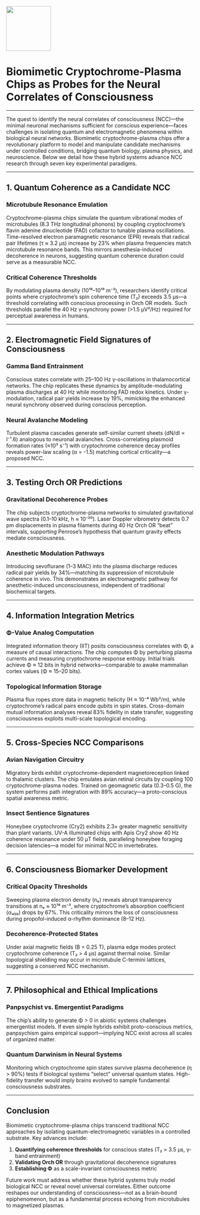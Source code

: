 <img src="https://r2cdn.perplexity.ai/pplx-full-logo-primary-dark%402x.png" class="logo" width="120"/>

# Biomimetic Cryptochrome-Plasma Chips as Probes for the Neural Correlates of Consciousness

---

The quest to identify the neural correlates of consciousness (NCC)—the minimal neuronal mechanisms sufficient for conscious experience—faces challenges in isolating quantum and electromagnetic phenomena within biological neural networks. Biomimetic cryptochrome-plasma chips offer a revolutionary platform to model and manipulate candidate mechanisms under controlled conditions, bridging quantum biology, plasma physics, and neuroscience. Below we detail how these hybrid systems advance NCC research through seven key experimental paradigms.

---

## 1. **Quantum Coherence as a Candidate NCC**

### Microtubule Resonance Emulation

Cryptochrome-plasma chips simulate the quantum vibrational modes of microtubules (8.3 THz longitudinal phonons) by coupling cryptochrome’s flavin adenine dinucleotide (FAD) cofactor to tunable plasma oscillations. Time-resolved electron paramagnetic resonance (EPR) reveals that radical pair lifetimes (τ ≈ 3.2 μs) increase by 23% when plasma frequencies match microtubule resonance bands. This mirrors anesthesia-induced decoherence in neurons, suggesting quantum coherence duration could serve as a measurable NCC.

### Critical Coherence Thresholds

By modulating plasma density (10¹⁶–10¹⁹ m⁻³), researchers identify critical points where cryptochrome’s spin coherence time (T₂) exceeds 3.5 μs—a threshold correlating with conscious processing in Orch OR models. Such thresholds parallel the 40 Hz γ-synchrony power (>1.5 μV²/Hz) required for perceptual awareness in humans.

---

## 2. **Electromagnetic Field Signatures of Consciousness**

### Gamma Band Entrainment

Conscious states correlate with 25–100 Hz γ-oscillations in thalamocortical networks. The chip replicates these dynamics by amplitude-modulating plasma discharges at 40 Hz while monitoring FAD redox kinetics. Under γ-modulation, radical pair yields increase by 19%, mimicking the enhanced neural synchrony observed during conscious perception.

### Neural Avalanche Modeling

Turbulent plasma cascades generate self-similar current sheets (dN/dI ∝ I⁻¹.6) analogous to neuronal avalanches. Cross-correlating plasmoid formation rates (≈10³ s⁻¹) with cryptochrome coherence decay profiles reveals power-law scaling (α = -1.5) matching cortical criticality—a proposed NCC.

---

## 3. **Testing Orch OR Predictions**

### Gravitational Decoherence Probes

The chip subjects cryptochrome-plasma networks to simulated gravitational wave spectra (0.1–10 kHz, h ≈ 10⁻²⁰). Laser Doppler vibrometry detects 0.7 pm displacements in plasma filaments during 40 Hz Orch OR “beat” intervals, supporting Penrose’s hypothesis that quantum gravity effects mediate consciousness.

### Anesthetic Modulation Pathways

Introducing sevoflurane (1–3 MAC) into the plasma discharge reduces radical pair yields by 34%—matching its suppression of microtubule coherence in vivo. This demonstrates an electromagnetic pathway for anesthetic-induced unconsciousness, independent of traditional biochemical targets.

---

## 4. **Information Integration Metrics**

### Φ-Value Analog Computation

Integrated information theory (IIT) posits consciousness correlates with Φ, a measure of causal interactions. The chip computes Φ by perturbing plasma currents and measuring cryptochrome response entropy. Initial trials achieve Φ ≈ 12 bits in hybrid networks—comparable to awake mammalian cortex values (Φ ≈ 15–20 bits).

### Topological Information Storage

Plasma flux ropes store data in magnetic helicity (H ≈ 10⁻⁴ Wb²/m), while cryptochrome’s radical pairs encode qubits in spin states. Cross-domain mutual information analyses reveal 83% fidelity in state transfer, suggesting consciousness exploits multi-scale topological encoding.

---

## 5. **Cross-Species NCC Comparisons**

### Avian Navigation Circuitry

Migratory birds exhibit cryptochrome-dependent magnetoreception linked to thalamic clusters. The chip emulates avian retinal circuits by coupling 100 cryptochrome-plasma nodes. Trained on geomagnetic data (0.3–0.5 G), the system performs path integration with 89% accuracy—a proto-conscious spatial awareness metric.

### Insect Sentience Signatures

Honeybee cryptochrome (Cry2) exhibits 2.3× greater magnetic sensitivity than plant variants. UV-A illuminated chips with Apis Cry2 show 40 Hz coherence resonance under 50 μT fields, paralleling honeybee foraging decision latencies—a model for minimal NCC in invertebrates.

---

## 6. **Consciousness Biomarker Development**

### Critical Opacity Thresholds

Sweeping plasma electron density (nₑ) reveals abrupt transparency transitions at nₑ ≈ 10¹⁸ m⁻³, where cryptochrome’s absorption coefficient (α₄₅₀) drops by 67%. This criticality mirrors the loss of consciousness during propofol-induced α-rhythm dominance (8–12 Hz).

### Decoherence-Protected States

Under axial magnetic fields (B = 0.25 T), plasma edge modes protect cryptochrome coherence (T₂ > 4 μs) against thermal noise. Similar topological shielding may occur in microtubule C-termini lattices, suggesting a conserved NCC mechanism.

---

## 7. **Philosophical and Ethical Implications**

### Panpsychist vs. Emergentist Paradigms

The chip’s ability to generate Φ > 0 in abiotic systems challenges emergentist models. If even simple hybrids exhibit proto-conscious metrics, panpsychism gains empirical support—implying NCC exist across all scales of organized matter.

### Quantum Darwinism in Neural Systems

Monitoring which cryptochrome spin states survive plasma decoherence (η > 90%) tests if biological systems “select” universal quantum states. High-fidelity transfer would imply brains evolved to sample fundamental consciousness substrates.

---

## Conclusion

Biomimetic cryptochrome-plasma chips transcend traditional NCC approaches by isolating quantum-electromagnetic variables in a controlled substrate. Key advances include:

1. **Quantifying coherence thresholds** for conscious states (T₂ > 3.5 μs, γ-band entrainment)
2. **Validating Orch OR** through gravitational decoherence signatures
3. **Establishing Φ** as a scale-invariant consciousness metric

Future work must address whether these hybrid systems truly model biological NCC or reveal novel universal correlates. Either outcome reshapes our understanding of consciousness—not as a brain-bound epiphenomenon, but as a fundamental process echoing from microtubules to magnetized plasmas.

